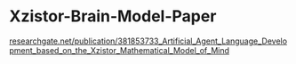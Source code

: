 # Xzistor-Brain-Model-Paper

[researchgate.net/publication/381853733_Artificial_Agent_Language_Development_based_on_the_Xzistor_Mathematical_Model_of_Mind](https://www.researchgate.net/publication/381853733_Artificial_Agent_Language_Development_based_on_the_Xzistor_Mathematical_Model_of_Mind)
